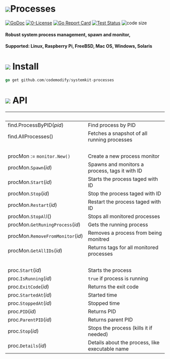 # ![](https://fonts.gstatic.com/s/i/materialicons/bookmarks/v4/24px.svg)Processes
[![GoDoc](https://godoc.org/github.com/codemodify/SystemKit?status.svg)](https://godoc.org/github.com/codemodify/SystemKit)
[![0-License](https://img.shields.io/badge/license-0--license-brightgreen)](https://github.com/codemodify/TheFreeLicense)
[![Go Report Card](https://goreportcard.com/badge/github.com/codemodify/SystemKit)](https://goreportcard.com/report/github.com/codemodify/SystemKit)
[![Test Status](https://github.com/danawoodman/systemservice/workflows/Test/badge.svg)](https://github.com/danawoodman/systemservice/actions)
![code size](https://img.shields.io/github/languages/code-size/codemodify/systemkit-processes?style=flat-square)

#### Robust system process management, spawn and monitor,

#### Supported: Linux, Raspberry Pi, FreeBSD, Mac OS, Windows, Solaris

# ![](https://fonts.gstatic.com/s/i/materialicons/bookmarks/v4/24px.svg) Install
```go
go get github.com/codemodify/systemkit-processes
```


# ![](https://fonts.gstatic.com/s/i/materialicons/bookmarks/v4/24px.svg) API

&nbsp;								| &nbsp;
---									| ---
find.ProcessByPID(_pid_)			| Find process by PID
find.AllProcesses()					| Fetches a snapshot of all running processes
&nbsp;								|
procMon := `monitor.New()`			| Create a new process monitor
procMon.`Spawn`(_id_)				| Spawns and monitors a process, tags it with ID
procMon.`Start`(_id_)				| Starts the process taged with ID
procMon.`Stop`(_id_)				| Stop the process taged with ID
procMon.`Restart`(_id_)				| Restart the process taged with ID
procMon.`StopAl`l()					| Stops all monitored processes
procMon.`GetRuningProcess`(_id_)	| Gets the running process
procMon.`RemoveFromMonitor`(_id_)	| Removes a process from being monitred
procMon.`GetAllIDs`(_id_)			| Returns tags for all monitored processes
&nbsp;								|
proc.`Start`(_id_)					| Starts the process
proc.`IsRunning`(_id_)				| `true` if process is running
proc.`ExitCode`(_id_)				| Returns the exit code
proc.`StartedAt`(_id_)				| Started time
proc.`StoppedAt`(_id_)				| Stopped time
proc.`PID`(_id_)					| Returns PID
proc.`ParentPID`(_id_)				| Returns parent PID
proc.`Stop`(_id_)					| Stops the process (kills it if needed)
proc.`Details`(_id_)				| Details about the process, like executable name
